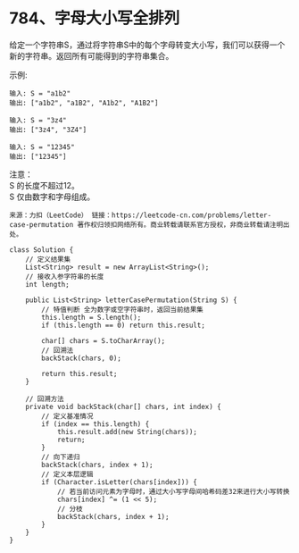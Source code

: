 784、字母大小写全排列
===
给定一个字符串S，通过将字符串S中的每个字母转变大小写，我们可以获得一个新的字符串。返回所有可能得到的字符串集合。<br>

示例:<br>
```
输入: S = "a1b2"
输出: ["a1b2", "a1B2", "A1b2", "A1B2"]
```
```
输入: S = "3z4"
输出: ["3z4", "3Z4"]
```
```
输入: S = "12345"
输出: ["12345"]
```

注意：<br>
S 的长度不超过12。<br>
S 仅由数字和字母组成。<br>

``
来源：力扣（LeetCode）
链接：https://leetcode-cn.com/problems/letter-case-permutation
著作权归领扣网络所有。商业转载请联系官方授权，非商业转载请注明出处。
``

```
class Solution {
    // 定义结果集
    List<String> result = new ArrayList<String>();
    // 接收入参字符串的长度
    int length;

    public List<String> letterCasePermutation(String S) {
        // 特值判断 全为数字或空字符串时，返回当前结果集
        this.length = S.length();
        if (this.length == 0) return this.result;
        
        char[] chars = S.toCharArray();
        // 回溯法
        backStack(chars, 0);

        return this.result;
    }

    // 回溯方法
    private void backStack(char[] chars, int index) {
        // 定义基准情况
        if (index == this.length) {
            this.result.add(new String(chars));
            return;
        }
        // 向下递归
        backStack(chars, index + 1);
        // 定义本层逻辑
        if (Character.isLetter(chars[index])) {
            // 若当前访问元素为字母时，通过大小写字母间哈希码差32来进行大小写转换
            chars[index] ^= (1 << 5);
            // 分枝
            backStack(chars, index + 1);
        }
    }
}
```
